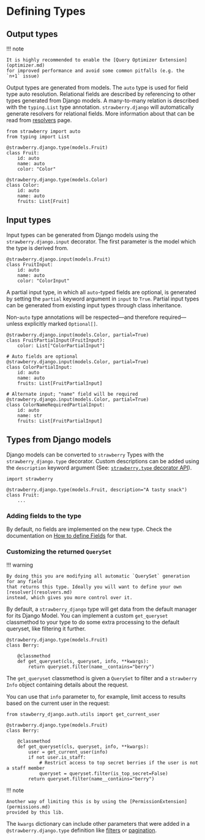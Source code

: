 # Defining Types

## Output types

!!! note

    It is highly recommended to enable the [Query Optimizer Extension](optimizer.md)
    for improved performance and avoid some common pitfalls (e.g. the `n+1` issue)

Output types are generated from models. The `auto` type is used for field type auto resolution.
Relational fields are described by referencing to other types generated from Django models.
A many-to-many relation is described with the `typing.List` type annotation.
`strawberry.django` will automatically generate resolvers for relational fields.
More information about that can be read from [resolvers](resolvers.md) page.

```{.python title=types.py}
from strawberry import auto
from typing import List

@strawberry.django.type(models.Fruit)
class Fruit:
    id: auto
    name: auto
    color: "Color"

@strawberry.django.type(models.Color)
class Color:
    id: auto
    name: auto
    fruits: List[Fruit]
```

## Input types

Input types can be generated from Django models using the `strawberry.django.input` decorator.
The first parameter is the model which the type is derived from.

```{.python title=types.py}
@strawberry.django.input(models.Fruit)
class FruitInput:
    id: auto
    name: auto
    color: "ColorInput"
```

A partial input type, in which all `auto`-typed fields are optional, is generated by setting the `partial` keyword argument in `input` to `True`.
Partial input types can be generated from existing input types through class inheritance.

Non-`auto` type annotations will be respected—and therefore required—unless explicitly marked `Optional[]`.

```{.python title=types.py}
@strawberry.django.input(models.Color, partial=True)
class FruitPartialInput(FruitInput):
    color: List["ColorPartialInput"]

# Auto fields are optional
@strawberry.django.input(models.Color, partial=True)
class ColorPartialInput:
    id: auto
    name: auto
    fruits: List[FruitPartialInput]

# Alternate input; "name" field will be required
@strawberry.django.input(models.Color, partial=True)
class ColorNameRequiredPartialInput:
    id: auto
    name: str
    fruits: List[FruitPartialInput]
```

## Types from Django models

Django models can be converted to `strawberry` Types with the `strawberry_django.type` decorator. Custom descriptions can be added using the `description` keyword argument (See: [`strawberry.type` decorator API](https://strawberry.rocks/docs/types/object-types#api)).

```{.python title=types.py}
import strawberry

@strawberry.django.type(models.Fruit, description="A tasty snack")
class Fruit:
    ...
```

### Adding fields to the type

By default, no fields are implemented on the new type. Check the documentation
on [How to define Fields](fields.md) for that.

### Customizing the returned `QuerySet`

!!! warning

    By doing this you are modifying all automatic `QuerySet` generation for any field
    that returns this type. Ideally you will want to define your own [resolver](resolvers.md)
    instead, which gives you more control over it.

By default, a `strawberry_django` type will get data from the default manager for its Django Model.
You can implement a custom `get_queryset` classmethod to your type to do some extra processing to the default queryset,
like filtering it further.

```{.python title=types.py}
@strawberry.django.type(models.Fruit)
class Berry:

    @classmethod
    def get_queryset(cls, queryset, info, **kwargs):
        return queryset.filter(name__contains="berry")
```

The `get_queryset` classmethod is given a `QuerySet` to filter and
a `strawberry` `Info` object containing details about the request.

You can use that `info` parameter to, for example,
limit access to results based on the current user in the request:

```{.python title=types.py}
from stawberry_django.auth.utils import get_current_user

@strawberry.django.type(models.Fruit)
class Berry:

    @classmethod
    def get_queryset(cls, queryset, info, **kwargs):
        user = get_current_user(info)
        if not user.is_staff:
            # Restrict access to top secret berries if the user is not a staff member
            queryset = queryset.filter(is_top_secret=False)
        return queryset.filter(name__contains="berry")
```

!!! note

    Another way of limiting this is by using the [PermissionExtension](permissions.md)
    provided by this lib.

The `kwargs` dictionary can include other parameters that were added in a `@strawberry.django.type` definition
like [filters](filters.md) or [pagination](pagination.md).
